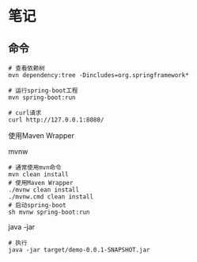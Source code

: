 # 笔记

## 命令

```shell
# 查看依赖树
mvn dependency:tree -Dincludes=org.springframework*

# 运行spring-boot工程
mvn spring-boot:run

# curl请求
curl http://127.0.0.1:8080/
```



使用Maven Wrapper

mvnw

```shell
# 通常使用mvn命令
mvn clean install
# 使用Maven Wrapper
./mvnw clean install
./mvnw.cmd clean install
# 启动spring-boot
sh mvnw spring-boot:run
```



java -jar

```shell
# 执行
java -jar target/demo-0.0.1-SNAPSHOT.jar
```

